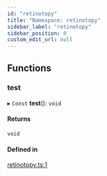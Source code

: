 ```yaml
---
id: "retinotopy"
title: "Namespace: retinotopy"
sidebar_label: "retinotopy"
sidebar_position: 0
custom_edit_url: null
---
```


## Functions

### test

▸ `Const` **test**(): `void`

#### Returns

`void`

#### Defined in

[retinotopy.ts:1](https://github.com/brainsatplay/jsnwb/blob/14685c9/src/retinotopy.ts#L1)
